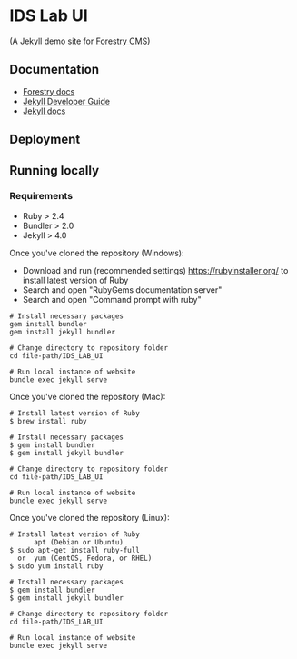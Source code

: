 # IDS Lab UI

(A Jekyll demo site for [Forestry CMS](https://forestry.io))

## Documentation

- [Forestry docs](https://forestry.io/docs/welcome/)
- [Jekyll Developer Guide](https://forestry.io/docs/guides/developing-with-jekyll/)
- [Jekyll docs](https://jekyllrb.com)

## Deployment

## Running locally

### Requirements

- Ruby > 2.4 
- Bundler > 2.0
- Jekyll > 4.0

Once you've cloned the repository (Windows):

- Download and run (recommended settings) https://rubyinstaller.org/ to install latest version of Ruby
- Search and open "RubyGems documentation server"
- Search and open "Command prompt with ruby"

```
# Install necessary packages
gem install bundler
gem install jekyll bundler

# Change directory to repository folder 
cd file-path/IDS_LAB_UI

# Run local instance of website
bundle exec jekyll serve
```

Once you've cloned the repository (Mac):

```
# Install latest version of Ruby
$ brew install ruby

# Install necessary packages
$ gem install bundler
$ gem install jekyll bundler

# Change directory to repository folder 
cd file-path/IDS_LAB_UI

# Run local instance of website
bundle exec jekyll serve
```

Once you've cloned the repository (Linux):

```
# Install latest version of Ruby
      apt (Debian or Ubuntu)
$ sudo apt-get install ruby-full
  or  yum (CentOS, Fedora, or RHEL)
$ sudo yum install ruby

# Install necessary packages
$ gem install bundler
$ gem install jekyll bundler

# Change directory to repository folder 
cd file-path/IDS_LAB_UI

# Run local instance of website
bundle exec jekyll serve
```

